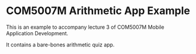 # COM5007M Arithmetic App Example

This is an example to accompany lecture 3 of COM5007M Mobile Application Development.

It contains a bare-bones arithmetic quiz app.